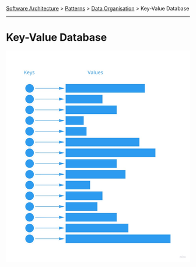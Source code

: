 [Software Architecture](../../..) > [Patterns](../..) > [Data Organisation](..) > Key-Value Database

---

# Key-Value Database

![Key-value database](key-value-database.jpg)
